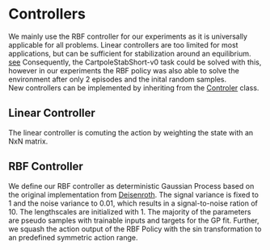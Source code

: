 # Controllers

We mainly use the RBF controller for our experiments as it is universally applicable for all problems. 
Linear controllers are too limited for most applications, but can be sufficient for stabilization around an equilibrium. [see](https://ieeexplore.ieee.org/document/6654139)
Consequently, the CartpoleStabShort-v0 task could be solved with this, however in our experiments the RBF policy was also able to solve the environment after only 2 episodes and the inital random samples.  
New controllers can be implemented by inheriting from the [Controler](controller.py) class.

## Linear Controller
The linear controller is comuting the action by weighting the state with an NxN matrix.

## RBF Controller
We define our RBF controller as deterministic Gaussian Process based on the original implementation from [Deisenroth](https://ieeexplore.ieee.org/document/6654139).
The signal variance is fixed to 1 and the noise variance to 0.01, which results in a signal-to-noise ration of 10.
The lengthscales are initialized with 1. 
The majority of the parameters are pseudo samples with trainable inputs and targets for the GP fit.
Further, we squash the action output of the RBF Policy with the sin transformation to an predefined symmetric action range.
